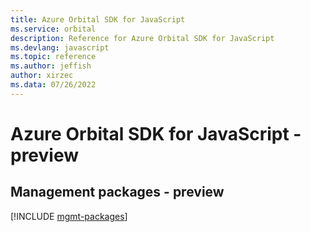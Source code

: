 ```yaml
---
title: Azure Orbital SDK for JavaScript
ms.service: orbital
description: Reference for Azure Orbital SDK for JavaScript
ms.devlang: javascript
ms.topic: reference
ms.author: jeffish
author: xirzec
ms.data: 07/26/2022
---
```

# Azure Orbital SDK for JavaScript - preview

## Management packages - preview
[!INCLUDE [mgmt-packages](orbital-mgmt-index.md)]